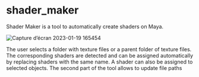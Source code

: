 # shader_maker

Shader Maker is a tool to automatically create shaders on Maya.

![Capture d’écran 2023-01-19 165454](https://user-images.githubusercontent.com/94440879/213490085-a96ab6c4-db0c-4461-99cf-aac4d416200e.png)

The user selects a folder with texture files or a parent folder of texture files. The corresponding shaders are detected and can be assigned automatically by replacing shaders with the same name. A shader can also be assigned to selected objects.
The second part of the tool allows to update file paths


